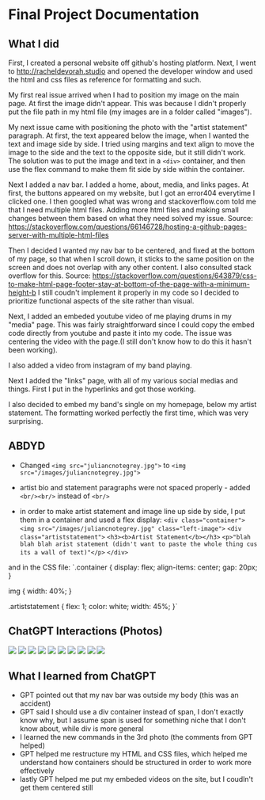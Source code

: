 # Final Project Documentation
## What I did
First, I created a personal website off github's hosting platform. 
Next, I went to http://racheldevorah.studio and opened the developer window and used the html and css files as reference for formatting and such.

My first real issue arrived when I had to position my image on the main page. At first the image didn't appear. This was because I didn't properly put the file path in my html file (my images are in a folder called "images").

My next issue came with positioning the photo with the "artist statement" paragraph. At first, the text appeared below the image, when I wanted the text and image side by side. I tried using margins and text align to move the image to the side and the text to the opposite side, but it still didn't work. The solution was to put the image and text in a `<div>` container, and then use the flex command to make them fit side by side within the container.

Next I added a nav bar. I added a home, about, media, and links pages. At first, the buttons appeared on my website, but I got an error404 everytime I clicked one. I then googled what was wrong and stackoverflow.com told me that I need multiple html files. Adding more html files and making small changes between them based on what they need solved my issue.
Source: https://stackoverflow.com/questions/66146728/hosting-a-github-pages-server-with-multiple-html-files

Then I decided I wanted my nav bar to be centered, and fixed at the bottom of my page, so that when I scroll down, it sticks to the same position on the screen and does not overlap with any other content.
I also consulted stack overflow for this.
Source: https://stackoverflow.com/questions/643879/css-to-make-html-page-footer-stay-at-bottom-of-the-page-with-a-minimum-height-b
I still coudn't implement it properly in my code so I decided to prioritize functional aspects of the site rather than visual.

Next, I added an embeded youtube video of me playing drums in my "media" page. This was fairly straightforward since I could copy the embed code directly from youtube and paste it into my code. The issue was centering the video with the page.(I still don't know how to do this it hasn't been working).

I also added a video from instagram of my band playing.

Next I added the "links" page, with all of my various social medias and things. First I put in the hyperlinks and got those working.

I also decided to embed my band's single on my homepage, below my artist statement. The formatting worked perfectly the first time, which was very surprising.

## ABDYD
- Changed `<img src="juliancnotegrey.jpg">` to `<img src="/images/juliancnotegrey.jpg">`

- artist bio and statement paragraphs were not spaced properly - added `<br/><br/>` instead of `<br/>`

- in order to make artist statement and image line up side by side, I put them in a container and used a flex display:
`<div class="container">`
	`<img src="/images/juliancnotegrey.jpg" class="left-image">`
	`<div class="artiststatement">`
		`<h3><b>Artist Statement</b></h3>`
		`<p>"blah blah blah arist statement (didn't want to paste the whole thing cus its a wall of text)"</p>`
`</div>`

and in the CSS file:
`.container {
	display: flex;
	align-items: center;
	gap: 20px;
}

img {
	  width: 40%;
}

.artiststatement {
	flex: 1;
	color: white;
	width: 45%;
}`

## ChatGPT Interactions (Photos)
<img src="/ChatGPTPhotos/gpt1.jpg">
<img src="/ChatGPTPhotos/gpt2.jpg">
<img src="/ChatGPTPhotos/gpt3.jpg">
<img src="/ChatGPTPhotos/gpt4.jpg">
<img src="/ChatGPTPhotos/gpt5.jpg">
<img src="/ChatGPTPhotos/gpt6.jpg">
<img src="/ChatGPTPhotos/gpt7.jpg">
<img src="/ChatGPTPhotos/gpt8.jpg">
<img src="/ChatGPTPhotos/gpt9.jpg">
<img src="/ChatGPTPhotos/gpt10.jpg">

## What I learned from ChatGPT
- GPT pointed out that my nav bar was outside my body (this was an accident)
- GPT said I should use a div container instead of span, I don't exactly know why, but I assume span is used for something niche that I don't know about, while div is more general
- I learned the new commands in the 3rd photo (the comments from GPT helped)
- GPT helped me restructure my HTML and CSS files, which helped me understand how containers should be structured in order to work more effectively
- lastly GPT helped me put my embeded videos on the site, but I coudln't get them centered still